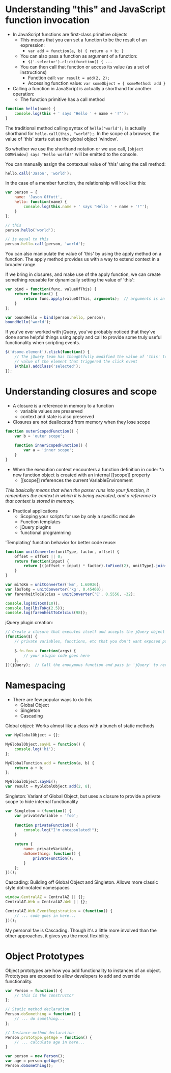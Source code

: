 # Understanding "this" and JavaScript function invocation

* In JavaScript functions are first-class primitive objects
	* This means that you can set a function to be the result of an expression:
		* `var add = function(a, b) { return a + b; }`
	* You can also pass a function as argument of a function:
		* `$('.selector').click(function() { ...`
	* You can then call that function or access its value (as a set of instructions)
		* Function call: `var result = add(2, 2);`
		* Accessing function value: `var someObject = { someMethod: add }`
* Calling a function in JavaScript is actually a shorthand for another operation:
	* The function primitive has a call method

```javascript
function hello(name) {
	console.log(this + ' says "Hello ' + name + '!"');
}
```

The traditional method calling syntax of `hello('world');` is actually shorthand for `hello.call(this, "world");`. 
In the scope of a browser, the value of 'this' starts out as the global object 'window'.

So whether we use the shorthand notation or we use call, `[object DOMWindow] says "Hello world!"` will be emitted to the console.

You can manually assign the contextual value of 'this' using the call method:

```javascript
hello.call('Jason', 'world');
```

In the case of a member function, the relationship will look like this:

```javascript
var person = {
	name: 'Jason Offutt',
	hello: function(name) {
		console.log(this.name + ' says "Hello ' + name + '!"');
	}
};

// this
person.hello('world');

// is equal to this
person.hello.call(person, 'world');
```

You can also manipulate the value of 'this' by using the apply method on a function. The apply method provides us with a way to extend context in a broader range.

If we bring in closures, and make use of the apply function, we can create something reusable for dynamically setting the value of 'this':

```javascript
var bind = function(func, valueOfThis) {
	return function() {
		return func.apply(valueOfThis, arguments);	// arguments is an array-like container for all function params passed in
	}
};

var boundHello = bind(person.hello, person);
boundHello('world');
```

If you've ever worked with jQuery, you've probably noticed that they've done some helpful things using apply and call to provide some truly useful functionality when scripting events.

```javascript
$('#some-element').click(function() {
	// The jQuery team has thoughtfully modified the value of 'this' to be the 
	// value of the element that triggered the click event
	$(this).addClass('selected');
});
```

# Understanding closures and scope

* A closure is a reference in memory to a function
	* variable values are preserved
	* context and state is also preserved
* Closures are not deallocated from memory when they lose scope

```javascript
function outerScopedFunction() {
	var b = 'outer scope';
	
	function innerScopedFunction() {
		var a = 'inner scope';
	}
}
```

* When the execution context encounters a function definition in code:
	*a new function object is created with an internal [[scope]] property 
	* [[scope]] references the current VariableEnvironment

*This basically means that when the parser runs into your function, it remembers the context in which it is being executed, and a reference to that context is stored in memory.*

* Practical applications
	* Scoping your scripts for use by only a specific module
	* Function templates
	* jQuery plugins
	* functional programming

'Templating' function behavior for better code reuse:

```javascript
function unitConverter(unitType, factor, offset) {
	offset = offset || 0;
	return function(input) {
		return [((offset + input) * factor).toFixed(2), unitType].join(' ');
	}
}

var miToKm = unitConverter('km', 1.60936);
var lbsToKg = unitConverter('kg', 0.45460);
var farenheitToCelcius = unitConverter('C', 0.5556, -32);

console.log(miToKm(10));
console.log(lbsToKg(2.5));
console.log(farenheitToCelcius(98));
```

jQuery plugin creation:
	
```javascript
// Create a closure that executes itself and accepts the jQuery object as a parameter
(function($) {
	// private variables, functions, etc that you don't want exposed publicly go here
	
	$.fn.foo = function(args) {
		// your plugin code goes here
	};
})(jQuery);  // Call the anonymous function and pass in 'jQuery' to receive the new function binding
```

# Namespacing

* There are few popular ways to do this
	* Global Object
	* Singleton
	* Cascading

Global object: Works almost like a class with a bunch of static methods

```javascript
var MyGlobalObject = {};

MyGlobalObject.sayHi = function() {
	console.log('hi');
};

MyGlobalFunction.add = function(a, b) {
	return a + b;
};

MyGlobalObject.sayHi();
var result = MyGlobalObject.add(2, 8);
```

Singleton: Variant of Global Object, but uses a closure to provide a private scope to hide internal functionality

```javascript
var Singleton = (function() {
	var privateVariable = 'foo';
	
	function privateFunction() {
		console.log("I'm encapsulated!");
	}
	
	return {
		name: privateVariable,
		doSomething: function() {
			privateFunction();
		}
	};
})();
```

Cascading: Building off Global Object and Singleton. Allows more classic style dot-notated namespaces

```javascript
window.CentralAZ = CentralAZ || {};
CentralAZ.Web = CentralAZ.Web || {};

CentralAZ.Web.EventRegistration = (function() {
	// ... code goes in here...
})();
```

My personal fav is Cascading. Though it's a little more involved than the other approaches, it gives you the most flexibility.

# Object Prototypes

Object prototypes are how you add functionality to instances of an object. Prototypes are exposed to allow developers to add and override functionality.

```javascript
var Person = function() {
	// this is the constructor
};

// Static method declaration
Person.doSomething = function() {
	// ... do something...
};

// Instance method declaration
Person.prototype.getAge = function() {
	// ... calculate age in here...
}

var person = new Person();
var age = person.getAge();
Person.doSomething();
```
